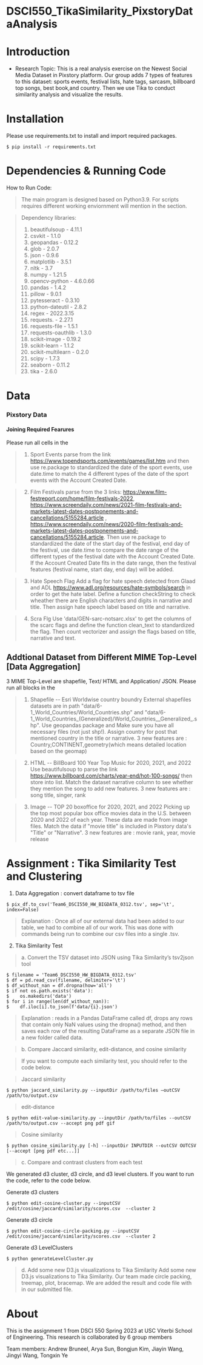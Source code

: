 # DSCI550_TikaSimilarity_PixstoryDataAnalysis

# Introduction

* Research Topic: 
This is a real analysis exercise on the Newest Social Media Dataset in Pixstory platform. Our group adds 7 types of features to this dataset: sports events, festival lists, hate tags, sarcasm, billboard top songs, best book,and country. Then we use Tika to conduct similarity analysis and visualize the results.	

# Installation
Please use requirements.txt to install and import required packages.
```
$ pip install -r requirements.txt
```

# Dependencies & Running Code

How to Run Code:
> The main program is designed based on Python3.9. For scripts requires different working enviornment will mention in the section. 


>Dependency libraries:
>1. beautifulsoup      - 4.11.1
>2. csvkit             - 1.1.0
>3. geopandas          - 0.12.2
>4. glob               - 2.0.7
>5. json               - 0.9.6
>6. matplotlib         - 3.5.1
>7. nltk               - 3.7
>8. numpy              - 1.21.5
>9. opencv-python      - 4.6.0.66
>10. pandas            - 1.4.2
>11. pillow            - 9.0.1
>12. pytesseract       - 0.3.10
>13. python-dateutil   - 2.8.2
>14. regex             - 2022.3.15
>15. requests.         - 2.27.1
>16. requests-file     - 1.5.1
>17. requests-oauthlib - 1.3.0
>18. scikit-image      - 0.19.2
>19. scikit-learn      - 1.1.2
>20. scikit-multilearn - 0.2.0
>21. scipy             - 1.7.3
>22. seaborn           - 0.11.2
>23. tika              - 2.6.0



# Data 

### Pixstory Data

#### Joining Required Fearures
Please run all cells in the 

>1. Sport Events
parse from the link https://www.topendsports.com/events/games/list.htm and then use re.package to standardized the date of the sport events, use date.time to match the 4 different types of the date of the sport events with the Account Created Date. 

>2. Film Festivals
parse from the 3 links: https://www.film-festreport.com/home/film-festivals-2022, https://www.screendaily.com/news/2021-film-festivals-and-markets-latest-dates-postponements-and-cancellations/5155284.article , https://www.screendaily.com/news/2020-film-festivals-and-markets-latest-dates-postponements-and-cancellations/5155284.article.
Then use  re.package to standardized the date of the start day of the festival, end day of the festival,  use date.time to compare the date range of the different types of the festival date with the Account Created Date. If the Account Created Date fits in the date range, then the festival features (festival name, start day, end day) will be added.

>3. Hate Speech Flag
Add a flag for hate speech detected from Glaad and ADL https://www.adl.org/resources/hate-symbols/search in order to get the hate label. Define a function checkString to check wheather there are English characters and digits in narrative and title. Then assign hate speech label based on title and narrative.

>4. Scra Flg
Use 'data/GEN-sarc-notsarc.xlsx' to get the columns of the scarc flags and define the function clean_text to standardized the flag. Then count vectorizer and assign the flags based on title, narrative and text.


## Addtional Dataset from Different MIME Top-Level [Data Aggregation]
3 MIME Top-Level are shapefile,  Text/ HTML and Application/ JSON. Please run all blocks in the 

>1. Shapefile -- Esri Worldwise country boundry 
External shapefiles datasets are in path "data/6-1_World_Countries/World_Countries.shp" and "data/6-1_World_Countries_(Generalized)/World_Countries__Generalized_.shp". Use geopandas package and Make sure you have all necessary files (not just shp!). Assign country for post that mentioned country in the title or narrative. 3 new features are : Country,CONTINENT,geometry(which means detailed location based on the geomap)

>2. HTML -- BillBoard 100 Year Top Music for 2020, 2021, and 2022
Use beautifulsoup to parse the link https://www.billboard.com/charts/year-end/hot-100-songs/ then store into list. Match the dataset narrative column to see whether they mention the song to add new features. 3 new features are : song title, singer, rank

>3. Image --  TOP 20 boxoffice for 2020, 2021, and 2022
Picking up the top most popular box office movies data in the U.S. between 2020 and 2022 of each year. These data are made from image files. Match the data if "movie title" is included in Pixstory data's "Title" or "Narrative". 3 new features are : movie rank, year, movie release 

# Assignment : Tika Similarity Test and Clustering 
1. Data Aggregation : convert dataframe to tsv file
```
$ pix_df.to_csv('Team6_DSCI550_HW_BIGDATA_0312.tsv', sep='\t', index=False)
```
>Explanation : 
>Once all of our external data had been added to our table, we had to combine all of our work. This was done with commands being run to combine our csv files into a single .tsv.

2. Tika Similarity Test

>a. Convert the TSV dataset into JSON using Tika Similarity’s tsv2json tool

```
$ filename = 'Team6_DSCI550_HW_BIGDATA_0312.tsv'
$ df = pd.read_csv(filename, delimiter='\t')
$ df_without_nan = df.dropna(how='all')
$ if not os.path.exists('data'):
$    os.makedirs('data')
$ for i in range(len(df_without_nan)):
$    df.iloc[i].to_json(f'data/{i}.json')
```

> Explanation : 
> reads in a Pandas DataFrame called df, drops any rows that contain only NaN values using the dropna() method, and then saves each row of the resulting DataFrame as a separate JSON file in a new folder called data.

>b. Compare Jaccard similarity, edit-distance, and cosine similarity

> If you want to compute each similarity test, you should refer to the code below.

> Jaccard similarity
``` 
$ python jaccard_similarity.py --inputDir /path/to/files —outCSV /path/to/output.csv
```
> edit-distance
```
$ python edit-value-similarity.py --inputDir /path/to/files --outCSV /path/to/output.csv --accept png pdf gif
```
> Cosine similarity
```
$ python cosine_similarity.py [-h] --inputDir INPUTDIR --outCSV OUTCSV [--accept [png pdf etc...]]
```

>c. Compare and contrast clusters from each test

We generated d3 cluster, d3 circle, and d3 level clusters. If you want to run the code, refer to the code below. 

Generate d3 clusters
```
$ python edit-cosine-cluster.py --inputCSV /edit/cosine/jaccard/similarity/scores.csv  --cluster 2
```

Generate d3 circle
```
$ python edit-cosine-circle-packing.py --inputCSV /edit/cosine/jaccard/similarity/scores.csv  --cluster 2
```

Generate d3 LevelClusters
```
$ python generateLevelCluster.py
```

>d. Add some new D3.js visualizations to Tika Similarity
> Add some new D3.js visualizations to Tika Similarity. Our team made circle packing, treemap, plot, bracemap. We are added the result
> and code file with in our submitted file. 

# About
This is the assignment 1 from DSCI 550 Spring 2023 at USC Viterbi School of Engineering. This research is collaborated by 6 group members

Team members: Andrew Bruneel, Arya Sun, Bongjun Kim, Jiayin Wang, Jingyi Wang, Tongxin Ye
